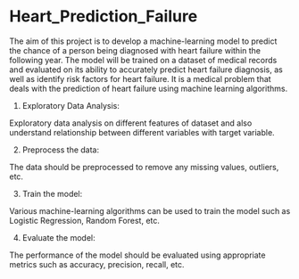 # Heart_Prediction_Failure
The aim of this project is to develop a machine-learning model to predict the chance of a person being diagnosed with heart failure within the following year. The model will be trained on a dataset of medical records and evaluated on its ability to accurately predict heart failure diagnosis, as well as identify risk factors for heart failure.
It is a medical problem that deals with the prediction of heart failure using machine learning algorithms.


1. Exploratory Data Analysis:

Exploratory data analysis on different features of dataset and also understand relationship between different variables with target variable.

2. Preprocess the data:

The data should be preprocessed to remove any missing values, outliers, etc.

3. Train the model:

Various machine-learning algorithms can be used to train the model such as Logistic Regression, Random Forest, etc.

4. Evaluate the model:

The performance of the model should be evaluated using appropriate metrics such as accuracy, precision, recall, etc.
